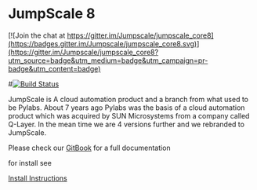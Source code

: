 JumpScale 8
===========

[![Join the chat at https://gitter.im/Jumpscale/jumpscale_core8](https://badges.gitter.im/Jumpscale/jumpscale_core8.svg)](https://gitter.im/Jumpscale/jumpscale_core8?utm_source=badge&utm_medium=badge&utm_campaign=pr-badge&utm_content=badge)

#[![Build Status](http://ci.codescalers.com/buildStatus/icon?job=jumpscale8-build)](http://ci.codescalers.com/job/jumpscale8-build/)

JumpScale is A cloud automation product and a branch from what used to be Pylabs. About 7 years ago Pylabs was the basis of a cloud automation product which was acquired by SUN Microsystems from a company called Q-Layer. In the mean time we are 4 versions further and we rebranded to JumpScale.

Please check our [GitBook](https://gig.gitbooks.io/jumpscale8/content/) for a full documentation

for install see

[Install Instructions](https://gig.gitbooks.io/jumpscale8/content/GettingStarted/Install.html)

